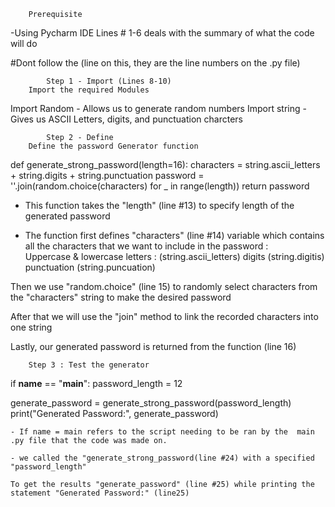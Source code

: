 		Prerequisite 
-Using Pycharm IDE
Lines # 1-6 deals with the summary of what the code will do

#Dont follow the (line on this, they are the line numbers on the .py file)


			Step 1 - Import (Lines 8-10)
		Import the required Modules 

Import Random
	- Allows us to generate random numbers
Import string
	- Gives us ASCII Letters, digits, and punctuation charcters 


			Step 2 - Define 
		Define the password Generator function 

def generate_strong_password(length=16):
    characters = string.ascii_letters + string.digits + string.punctuation
    password = ''.join(random.choice(characters) for _ in range(length))
    return password

	
- This function takes the "length" (line #13) to specify length of the generated password

- The function first defines "characters" (line #14) variable which contains all the characters that we want to include 
	in the password : 		
	Uppercase & lowercase letters : (string.ascii_letters) 
	digits (string.digitis) 
	punctuation (string.puncuation) 

Then we use "random.choice" (line 15) to randomly select characters from the "characters" string to make the desired password

After that we will use the "join" method to link the recorded characters into one string

Lastly, our generated password is returned from the function (line 16)



		Step 3 : Test the generator 

if __name__ == "__main__":
    password_length = 12


generate_password = generate_strong_password(password_length)
    print("Generated Password:", generate_password)

	- If name = main refers to the script needing to be ran by the 	main .py file that the code was made on. 

	- we called the "generate_strong_password(line #24) with a specified 
	"password_length" 
	
	To get the results "generate_password" (line #25) while printing the statement "Generated Password:" (line25)
